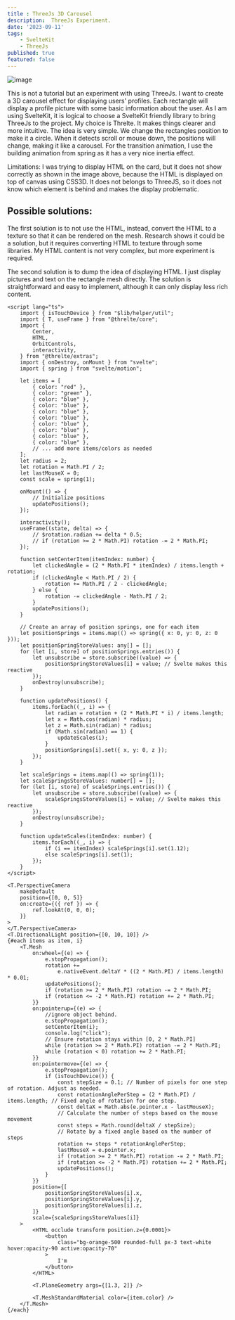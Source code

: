```yaml
---
title : ThreeJs 3D Carousel
description:  ThreeJs Experiment.
date: '2023-09-11'
tags: 
    - SvelteKit
    - ThreeJs
published: true
featured: false
---
```


![image](/images/post_images/threejs.png "Example")

This is not a tutorial but an experiment with using ThreeJs. I want to create a 3D carousel effect for displaying users' profiles. Each rectangle will display a profile picture with some basic information about the user. As I am using SvelteKit, it is logical to choose a SvelteKit friendly library to bring ThreeJs to the project. My choice is Threlte. It makes things clearer and more intuitive.
The idea is very simple. We change the rectangles position to make it a circle. When it detects scroll or mouse down, the positions will change, making it like a carousel. For the transition animation, I use the building animation from spring as it has a very nice inertia effect.

Limitations: I was trying to display HTML on the card, but it does not show correctly as shown in the image above, because the HTML is displayed on top of canvas using CSS3D. It does not belongs to ThreeJS, so it does not know which element is behind and makes the display problematic. 

## Possible solutions:

The first solution is to not use the HTML, instead, convert the HTML to a texture so that it can be rendered on the mesh. Research shows it could be a solution, but it requires converting HTML to texture through some libraries. My HTML content is not very complex, but more experiment is required.

The second solution is to dump the idea of displaying HTML. I just display pictures and text on the rectangle mesh directly. The solution is straightforward and easy to implement, although it can only display less rich content. 


```svelte
<script lang="ts">
    import { isTouchDevice } from "$lib/helper/util";
    import { T, useFrame } from "@threlte/core";
    import {
        Center,
        HTML,
        OrbitControls,
        interactivity,
    } from "@threlte/extras";
    import { onDestroy, onMount } from "svelte";
    import { spring } from "svelte/motion";

    let items = [
        { color: "red" },
        { color: "green" },
        { color: "blue" },
        { color: "blue" },
        { color: "blue" },
        { color: "blue" },
        { color: "blue" },
        { color: "blue" },
        { color: "blue" },
        { color: "blue" },
        // ... add more items/colors as needed
    ];
    let radius = 2;
    let rotation = Math.PI / 2;
    let lastMouseX = 0;
    const scale = spring(1);

    onMount(() => {
        // Initialize positions
        updatePositions();
    });

    interactivity();
    useFrame((state, delta) => {
        // $rotation.radian += delta * 0.5;
        // if (rotation >= 2 * Math.PI) rotation -= 2 * Math.PI;
    });

    function setCenterItem(itemIndex: number) {
        let clickedAngle = (2 * Math.PI * itemIndex) / items.length + rotation;
        if (clickedAngle < Math.PI / 2) {
            rotation += Math.PI / 2 - clickedAngle;
        } else {
            rotation -= clickedAngle - Math.PI / 2;
        }
        updatePositions();
    }

    // Create an array of position springs, one for each item
    let positionSprings = items.map(() => spring({ x: 0, y: 0, z: 0 }));
    let positionSpringStoreValues: any[] = [];
    for (let [i, store] of positionSprings.entries()) {
        let unsubscribe = store.subscribe((value) => {
            positionSpringStoreValues[i] = value; // Svelte makes this reactive
        });
        onDestroy(unsubscribe);
    }

    function updatePositions() {
        items.forEach((_, i) => {
            let radian = rotation + (2 * Math.PI * i) / items.length;
            let x = Math.cos(radian) * radius;
            let z = Math.sin(radian) * radius;
            if (Math.sin(radian) == 1) {
                updateScales(i);
            }
            positionSprings[i].set({ x, y: 0, z });
        });
    }

    let scaleSprings = items.map(() => spring(1));
    let scaleSpringsStoreValues: number[] = [];
    for (let [i, store] of scaleSprings.entries()) {
        let unsubscribe = store.subscribe((value) => {
            scaleSpringsStoreValues[i] = value; // Svelte makes this reactive
        });
        onDestroy(unsubscribe);
    }

    function updateScales(itemIndex: number) {
        items.forEach((_, i) => {
            if (i == itemIndex) scaleSprings[i].set(1.12);
            else scaleSprings[i].set(1);
        });
    }
</script>

<T.PerspectiveCamera
    makeDefault
    position={[0, 0, 5]}
    on:create={({ ref }) => {
        ref.lookAt(0, 0, 0);
    }}
>
</T.PerspectiveCamera>
<T.DirectionalLight position={[0, 10, 10]} />
{#each items as item, i}
    <T.Mesh
        on:wheel={(e) => {
            e.stopPropagation();
            rotation +=
                e.nativeEvent.deltaY * ((2 * Math.PI) / items.length) * 0.01;
            updatePositions();
            if (rotation >= 2 * Math.PI) rotation -= 2 * Math.PI;
            if (rotation <= -2 * Math.PI) rotation += 2 * Math.PI;
        }}
        on:pointerup={(e) => {
            //ignore object behind.
            e.stopPropagation();
            setCenterItem(i);
            console.log("click");
            // Ensure rotation stays within [0, 2 * Math.PI]
            while (rotation >= 2 * Math.PI) rotation -= 2 * Math.PI;
            while (rotation < 0) rotation += 2 * Math.PI;
        }}
        on:pointermove={(e) => {
            e.stopPropagation();
            if (isTouchDevice()) {
                const stepSize = 0.1; // Number of pixels for one step of rotation. Adjust as needed.
                const rotationAnglePerStep = (2 * Math.PI) / items.length; // Fixed angle of rotation for one step.
                const deltaX = Math.abs(e.pointer.x - lastMouseX);
                // Calculate the number of steps based on the mouse movement
                const steps = Math.round(deltaX / stepSize);
                // Rotate by a fixed angle based on the number of steps
                rotation += steps * rotationAnglePerStep;
                lastMouseX = e.pointer.x;
                if (rotation >= 2 * Math.PI) rotation -= 2 * Math.PI;
                if (rotation <= -2 * Math.PI) rotation += 2 * Math.PI;
                updatePositions();
            }
        }}
        position={[
            positionSpringStoreValues[i].x,
            positionSpringStoreValues[i].y,
            positionSpringStoreValues[i].z,
        ]}
        scale={scaleSpringsStoreValues[i]}
    >
        <HTML occlude transform position.z={0.0001}>
            <button
                class="bg-orange-500 rounded-full px-3 text-white hover:opacity-90 active:opacity-70"
            >
                I'm
            </button>
        </HTML>

        <T.PlaneGeometry args={[1.3, 2]} />

        <T.MeshStandardMaterial color={item.color} />
    </T.Mesh>
{/each}
```